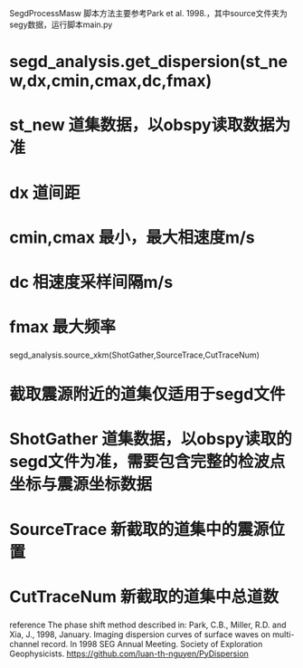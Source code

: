 SegdProcessMasw
脚本方法主要参考Park et al. 1998.，其中source文件夹为segy数据，运行脚本main.py
###
# segd_analysis.get_dispersion(st_new,dx,cmin,cmax,dc,fmax)
# st_new 道集数据，以obspy读取数据为准
# dx 道间距
# cmin,cmax 最小，最大相速度m/s
# dc 相速度采样间隔m/s
# fmax 最大频率
###
segd_analysis.source_xkm(ShotGather,SourceTrace,CutTraceNum)
# 截取震源附近的道集仅适用于segd文件
# ShotGather 道集数据，以obspy读取的segd文件为准，需要包含完整的检波点坐标与震源坐标数据
# SourceTrace 新截取的道集中的震源位置
# CutTraceNum 新截取的道集中总道数
###




###
reference
The phase shift method described in: Park, C.B., Miller, R.D. and Xia, J., 1998, January. Imaging dispersion curves of surface waves on multi-channel record. In 1998 SEG Annual Meeting. Society of Exploration Geophysicists.
https://github.com/luan-th-nguyen/PyDispersion
